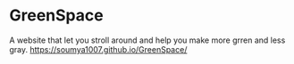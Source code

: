 # GreenSpace
A website that let you stroll around and help you make more grren and less gray. 
https://soumya1007.github.io/GreenSpace/

